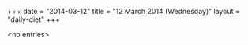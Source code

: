+++
date = "2014-03-12"
title = "12 March 2014 (Wednesday)"
layout = "daily-diet"
+++

\<no entries\>